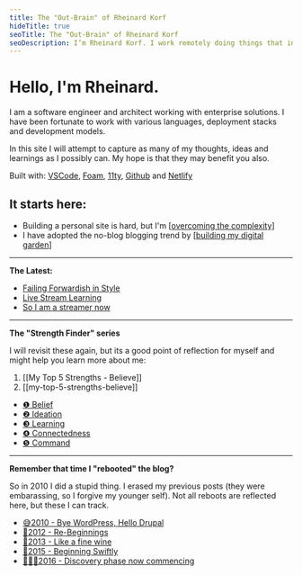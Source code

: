 ```yaml
---
title: The "Out-Brain" of Rheinard Korf
hideTitle: true
seoTitle: The "Out-Brain" of Rheinard Korf
seoDescription: I’m Rheinard Korf. I work remotely doing things that interest me.
---
```


# Hello, I'm Rheinard.

I am a software engineer and architect working with enterprise solutions. I have been fortunate to work with various languages, deployment stacks and development models.

In this site I will attempt to capture as many of my thoughts, ideas and learnings as I possibly can. My hope is that they may benefit you also.

Built with: [VSCode](), [Foam](https://foambubble.github.io/foam/), [11ty](https://www.11ty.dev/), [Github](#) and [Netlify](#)

## It starts here:

* Building a personal site is hard, but I'm [[overcoming the complexity]]
* I have adopted the no-blog blogging trend by [[building my digital garden]]
---------------------------------------------

**The Latest:**

* [Failing Forwardish in Style](/posts/failing-forwardish)
* [Live Stream Learning](/posts/live-stream-learning)  
* [So I am a streamer now](/posts/so-i-am-a-streamer-now)  

---------------------------------------------

**The "Strength Finder" series**

I will revisit these again, but its a good point of reflection for myself and might help you learn more about me:

1. [[My Top 5 Strengths - Believe]]
2. [[my-top-5-strengths-believe]]

* [❶ Belief](/ashes/20121021-belief)  
* [❷ Ideation](/ashes/20121022-ideation)  
* [❸ Learning](/ashes/20121023-learning)  
* [❹ Connectedness](/ashes/20121024-connectedness)  
* [❺ Command](/ashes/20121025-command)  

---------------------------------------------
**Remember that time I "rebooted" the blog?**

So in 2010 I did a stupid thing. I erased my previous posts (they were embarassing, so I forgive my younger self). Not all reboots are reflected here, but these I can track.

* [😅2010 - Bye WordPress, Hello Drupal](/ashes/20100619-bye-wordpress-hello-drupal)  
* [💪2012 - Re-Beginnings](/ashes/20121017-re-beginnings)  
* [🍷2013 - Like a fine wine](/ashes/20130301-like-a-fine-wine)  
* [🐆2015 - Beginning Swiftly](/ashes/20151205-beginning-swiftly)  
* [🕵🏻‍♂️2016 - Discovery phase now commencing](/ashes/20170201-commence-discovery-phase)  

[//begin]: # "Autogenerated link references for markdown compatibility"
[overcoming the complexity]: overcoming-the-complexity "overcoming-the-complexity"
[building my digital garden]: building-my-digital-garden "building-my-digital-garden"
[//end]: # "Autogenerated link references"
